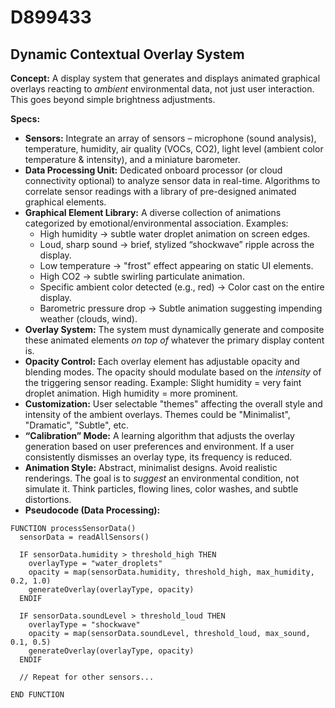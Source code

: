 # D899433

## Dynamic Contextual Overlay System

**Concept:** A display system that generates and displays animated graphical overlays reacting to *ambient* environmental data, not just user interaction. This goes beyond simple brightness adjustments.

**Specs:**

*   **Sensors:** Integrate an array of sensors – microphone (sound analysis), temperature, humidity, air quality (VOCs, CO2), light level (ambient color temperature & intensity), and a miniature barometer.
*   **Data Processing Unit:** Dedicated onboard processor (or cloud connectivity optional) to analyze sensor data in real-time.  Algorithms to correlate sensor readings with a library of pre-designed animated graphical elements.
*   **Graphical Element Library:** A diverse collection of animations categorized by emotional/environmental association. Examples:
    *   High humidity -> subtle water droplet animation on screen edges.
    *   Loud, sharp sound -> brief, stylized “shockwave” ripple across the display.
    *   Low temperature ->  "frost" effect appearing on static UI elements.
    *   High CO2 -> subtle swirling particulate animation.
    *   Specific ambient color detected (e.g., red) -> Color cast on the entire display.
    *   Barometric pressure drop -> Subtle animation suggesting impending weather (clouds, wind).
*   **Overlay System:** The system must dynamically generate and composite these animated elements *on top of* whatever the primary display content is.
*   **Opacity Control:** Each overlay element has adjustable opacity and blending modes.  The opacity should modulate based on the *intensity* of the triggering sensor reading.  Example:  Slight humidity = very faint droplet animation. High humidity = more prominent.
*   **Customization:** User selectable "themes" affecting the overall style and intensity of the ambient overlays. Themes could be "Minimalist", "Dramatic", "Subtle", etc.
*   **“Calibration” Mode:** A learning algorithm that adjusts the overlay generation based on user preferences and environment. If a user consistently dismisses an overlay type, its frequency is reduced.
*   **Animation Style:** Abstract, minimalist designs. Avoid realistic renderings. The goal is to *suggest* an environmental condition, not simulate it. Think particles, flowing lines, color washes, and subtle distortions.
*   **Pseudocode (Data Processing):**

```
FUNCTION processSensorData()
  sensorData = readAllSensors()
  
  IF sensorData.humidity > threshold_high THEN
    overlayType = "water_droplets"
    opacity = map(sensorData.humidity, threshold_high, max_humidity, 0.2, 1.0)
    generateOverlay(overlayType, opacity)
  ENDIF

  IF sensorData.soundLevel > threshold_loud THEN
    overlayType = "shockwave"
    opacity = map(sensorData.soundLevel, threshold_loud, max_sound, 0.1, 0.5)
    generateOverlay(overlayType, opacity)
  ENDIF

  // Repeat for other sensors...

END FUNCTION
```